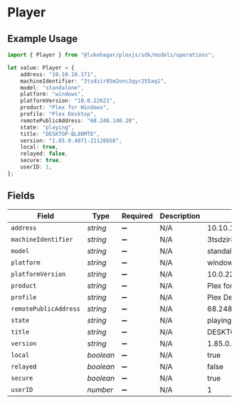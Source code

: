 # Player

## Example Usage

```typescript
import { Player } from "@lukehagar/plexjs/sdk/models/operations";

let value: Player = {
    address: "10.10.10.171",
    machineIdentifier: "3tsdzir85m2onc3qyr255aq1",
    model: "standalone",
    platform: "windows",
    platformVersion: "10.0.22621",
    product: "Plex for Windows",
    profile: "Plex Desktop",
    remotePublicAddress: "68.248.140.20",
    state: "playing",
    title: "DESKTOP-BL80MTD",
    version: "1.85.0.4071-21128b56",
    local: true,
    relayed: false,
    secure: true,
    userID: 1,
};
```

## Fields

| Field                    | Type                     | Required                 | Description              | Example                  |
| ------------------------ | ------------------------ | ------------------------ | ------------------------ | ------------------------ |
| `address`                | *string*                 | :heavy_minus_sign:       | N/A                      | 10.10.10.171             |
| `machineIdentifier`      | *string*                 | :heavy_minus_sign:       | N/A                      | 3tsdzir85m2onc3qyr255aq1 |
| `model`                  | *string*                 | :heavy_minus_sign:       | N/A                      | standalone               |
| `platform`               | *string*                 | :heavy_minus_sign:       | N/A                      | windows                  |
| `platformVersion`        | *string*                 | :heavy_minus_sign:       | N/A                      | 10.0.22621               |
| `product`                | *string*                 | :heavy_minus_sign:       | N/A                      | Plex for Windows         |
| `profile`                | *string*                 | :heavy_minus_sign:       | N/A                      | Plex Desktop             |
| `remotePublicAddress`    | *string*                 | :heavy_minus_sign:       | N/A                      | 68.248.140.20            |
| `state`                  | *string*                 | :heavy_minus_sign:       | N/A                      | playing                  |
| `title`                  | *string*                 | :heavy_minus_sign:       | N/A                      | DESKTOP-BL80MTD          |
| `version`                | *string*                 | :heavy_minus_sign:       | N/A                      | 1.85.0.4071-21128b56     |
| `local`                  | *boolean*                | :heavy_minus_sign:       | N/A                      | true                     |
| `relayed`                | *boolean*                | :heavy_minus_sign:       | N/A                      | false                    |
| `secure`                 | *boolean*                | :heavy_minus_sign:       | N/A                      | true                     |
| `userID`                 | *number*                 | :heavy_minus_sign:       | N/A                      | 1                        |